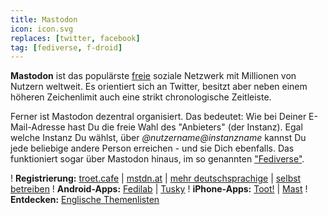 ```yaml
---
title: Mastodon
icon: icon.svg
replaces: [twitter, facebook]
tag: [fediverse, f-droid]
---
```


**Mastodon** ist das populärste [freie](/nutze/freie-software) soziale Netzwerk mit Millionen von Nutzern weltweit. Es orientiert sich an Twitter, besitzt aber neben einem höheren Zeichenlimit auch eine strikt chronologische Zeitleiste.

Ferner ist Mastodon dezentral organisiert. Das bedeutet: Wie bei Deiner E-Mail-Adresse hast Du die freie Wahl des "Anbieters" (der Instanz). Egal welche Instanz Du wählst, über *@nutzername@instanzname* kannst Du jede beliebige andere Person erreichen - und sie Dich ebenfalls. Das funktioniert sogar über Mastodon hinaus, im so genannten ["Fediverse"](../fediverse).

! **Registrierung:** [troet.cafe](https://troet.cafe) | [mstdn.at](https://mstdn.at) | [mehr deutschsprachige](https://kaptain.info/article/7-deutschsprachige-mastodon-instanzen/) | [selbst betreiben](https://masto.host)
! **Android-Apps:** [Fedilab](https://fedilab.app/) | [Tusky](https://tusky.app/)
! **iPhone-Apps:** [Toot!](https://itunes.apple.com/de/app/toot/id1229021451/) | [Mast](https://itunes.apple.com/de/app/mast/id1437429129)
! **Entdecken:** [Englische Themenlisten](https://communitywiki.org/trunk/)